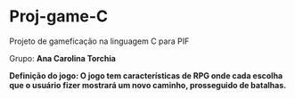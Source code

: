 # Proj-game-C
Projeto de gameficação na linguagem C para PIF

Grupo: **Ana Carolina Torchia**

**Definição do jogo: O jogo tem características de RPG onde cada escolha que o usuário fizer mostrará um novo caminho, prosseguido de batalhas.**
